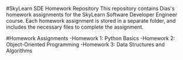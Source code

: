 #SkyLearn SDE Homework Repository
This repository contains Dias's homework assignments for the SkyLearn Software Developer Engineer course. Each homework assignment is stored in a separate folder, and includes the necessary files to complete the assignment.

#Homework Assignments
-Homework 1: Python Basics
-Homework 2: Object-Oriented Programming
-Homework 3: Data Structures and Algorithms

